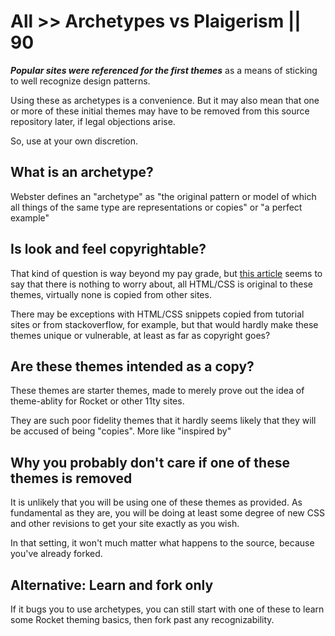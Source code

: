 # All >> Archetypes vs Plaigerism || 90

_**Popular sites were referenced for the first themes**_ as a means of sticking to well recognize design patterns.

Using these as archetypes is a convenience. But it may also mean that one or more of these initial themes may have to be removed from this source repository later, if legal objections arise.

So, use at your own discretion.

## What is an archetype?

Webster defines an "archetype" as "the original pattern or model of which all things of the same type are representations or copies" or "a perfect example"

## Is look and feel copyrightable?

That kind of question is way beyond my pay grade, but [this article](https://newmedialaw.proskauer.com/2016/02/05/website-html-is-copyrightable-even-if-look-and-feel-is-not/#:~:text=The%20Compendium%20states%20that%20while,dress%20under%20the%20Lanham%20Act.%5D) seems to say that there is nothing to worry about, all HTML/CSS is original to these themes, virtually none is copied from other sites.

There may be exceptions with HTML/CSS snippets copied from tutorial sites or from stackoverflow, for example, but that would hardly make these themes unique or vulnerable, at least as far as copyright goes?

## Are these themes intended as a copy?

These themes are starter themes, made to merely prove out the idea of theme-ablity for Rocket or other 11ty sites.

They are such poor fidelity themes that it hardly seems likely that they will be accused of being "copies". More like "inspired by"

## Why you probably don't care if one of these themes is removed

It is unlikely that you will be using one of these themes as provided. As fundamental as they are, you will be doing at least some degree of new CSS and other revisions to get your site exactly as you wish.

In that setting, it won't much matter what happens to the source, because you've already forked.

## Alternative: Learn and fork only

If it bugs you to use archetypes, you can still start with one of these to learn some Rocket theming basics, then fork past any recognizability.